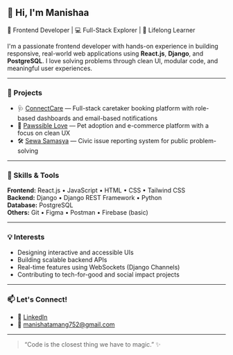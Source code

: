 ## 👋 Hi, I'm Manishaa

🎨 Frontend Developer | 💻 Full-Stack Explorer | 🚀 Lifelong Learner

I'm a passionate frontend developer with hands-on experience in building responsive, real-world web applications using **React.js**, **Django**, and **PostgreSQL**. I love solving problems through clean UI, modular code, and meaningful user experiences.

---

### 🚀 Projects

- 🩺 [ConnectCare](#) — Full-stack caretaker booking platform with role-based dashboards and email-based notifications  
- 🐾 [Pawssible Love](#) — Pet adoption and e-commerce platform with a focus on clean UX  
- 🛠️ [Sewa Samasya](#) — Civic issue reporting system for public problem-solving  

---

### 🧠 Skills & Tools

**Frontend:** React.js • JavaScript • HTML • CSS • Tailwind CSS  
**Backend:** Django • Django REST Framework • Python  
**Database:** PostgreSQL  
**Others:** Git • Figma • Postman • Firebase (basic)

---

### 💡 Interests

- Designing interactive and accessible UIs  
- Building scalable backend APIs  
- Real-time features using WebSockets (Django Channels)  
- Contributing to tech-for-good and social impact projects  

---

### 📫 Let's Connect!

- 💼 [LinkedIn](https://www.linkedin.com/in/manisha-tamang-a01211289/)  
- 📧 manishatamang752@gmail.com

---


> “Code is the closest thing we have to magic.” ✨
